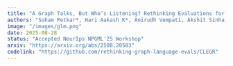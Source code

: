 ```yaml
---
title: "A Graph Talks, But Who’s Listening? Rethinking Evaluations for Graph-Language Models"
authors: "Soham Petkar*, Hari Aakash K*, Anirudh Vempati, Akshit Sinha, Ponnurangam Kumaraguru, Chirag Agarwal"
image: "/images/glm.png"
date: 2025-08-28
status: "Accepted NeurIps NPGML'25 Workshop"
arxiv: "https://arxiv.org/abs/2508.20583"
codelink: "https://github.com/rethinking-graph-language-evals/CLEGR"
---
```

